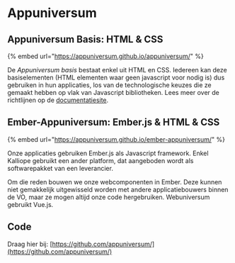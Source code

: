 # Appuniversum

## Appuniversum Basis: HTML & CSS

{% embed url="https://appuniversum.github.io/appuniversum/" %}

De _Appuniversum basis_ bestaat enkel uit HTML en CSS. Iedereen kan deze basiselementen \(HTML elementen waar geen javascript voor nodig is\) dus gebruiken in hun applicaties, los van de technologische keuzes die ze gemaakt hebben op vlak van Javascript bibliotheken. Lees meer over de richtlijnen op de [documentatiesite](https://appuniversum.github.io/appuniversum/).

## Ember-Appuniversum: Ember.js & HTML & CSS

{% embed url="https://appuniversum.github.io/ember-appuniversum/" %}

Onze applicaties gebruiken Ember.js als Javascript framework. Enkel Kalliope gebruikt een ander platform, dat aangeboden wordt als softwarepakket van een leverancier.

Om die reden bouwen we onze webcomponenten in Ember. Deze kunnen niet gemakkelijk uitgewisseld worden met andere applicatiebouwers binnen de VO, maar ze mogen altijd onze code hergebruiken. Webuniversum gebruikt Vue.js.

## Code

Draag hier bij: [https://github.com/appuniversum/](https://github.com/appuniversum/)

